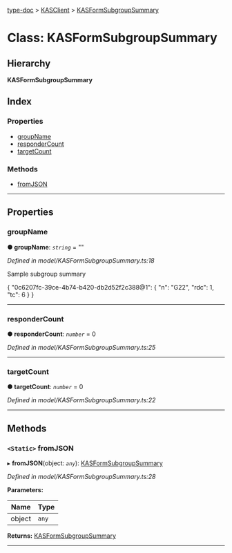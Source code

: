 [type-doc](../README.md) > [KASClient](../modules/kasclient.md) > [KASFormSubgroupSummary](../classes/kasclient.kasformsubgroupsummary.md)

# Class: KASFormSubgroupSummary

## Hierarchy

**KASFormSubgroupSummary**

## Index

### Properties

* [groupName](kasclient.kasformsubgroupsummary.md#groupname)
* [responderCount](kasclient.kasformsubgroupsummary.md#respondercount)
* [targetCount](kasclient.kasformsubgroupsummary.md#targetcount)

### Methods

* [fromJSON](kasclient.kasformsubgroupsummary.md#fromjson)

---

## Properties

<a id="groupname"></a>

###  groupName

**● groupName**: *`string`* = ""

*Defined in model/KASFormSubgroupSummary.ts:18*

Sample subgroup summary

{ "0c6207fc-39ce-4b74-b420-db2d52f2c388@1": { "n": "G22", "rdc": 1, "tc": 6 } }

___
<a id="respondercount"></a>

###  responderCount

**● responderCount**: *`number`* = 0

*Defined in model/KASFormSubgroupSummary.ts:25*

___
<a id="targetcount"></a>

###  targetCount

**● targetCount**: *`number`* = 0

*Defined in model/KASFormSubgroupSummary.ts:22*

___

## Methods

<a id="fromjson"></a>

### `<Static>` fromJSON

▸ **fromJSON**(object: *`any`*): [KASFormSubgroupSummary](kasclient.kasformsubgroupsummary.md)

*Defined in model/KASFormSubgroupSummary.ts:28*

**Parameters:**

| Name | Type |
| ------ | ------ |
| object | `any` |

**Returns:** [KASFormSubgroupSummary](kasclient.kasformsubgroupsummary.md)

___

